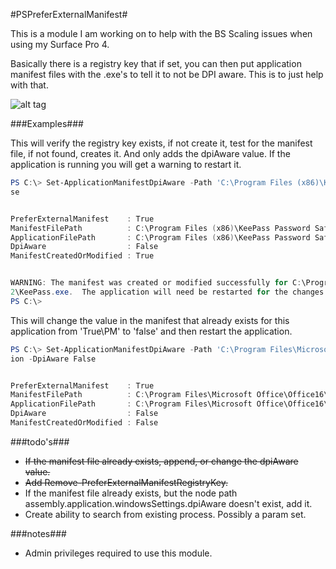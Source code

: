#PSPreferExternalManifest#

This is a module I am working on to help with the BS Scaling issues when using my Surface Pro 4.

Basically there is a registry key that if set, you can then put application manifest files with the .exe's to tell it to not be DPI aware.  This is to just help with that.


![alt tag](http://dotps1.github.io/PSPreferExternalManifest/Images/keepass.gif)

    
###Examples###

This will verify the registry key exists, if not create it, test for the manifest file, if not found, creates it.
And only adds the dpiAware value.  If the application is running you will get a warning to restart it.
```PowerShell
PS C:\> Set-ApplicationManifestDpiAware -Path 'C:\Program Files (x86)\KeePass Password Safe 2\KeePass.exe' -DpiAware Fal
se


PreferExternalManifest    : True
ManifestFilePath          : C:\Program Files (x86)\KeePass Password Safe 2\KeePass.exe.manifest
ApplicationFilePath       : C:\Program Files (x86)\KeePass Password Safe 2\KeePass.exe
DpiAware                  : False
ManifestCreatedOrModified : True


WARNING: The manifest was created or modified successfully for C:\Program Files (x86)\KeePass Password Safe
2\KeePass.exe.  The application will need be restarted for the changes to take effect.
PS C:\>
```


This will change the value in the manifest that already exists for this application from 'True\PM' to 'false' and then restart the application.
```PowerShell
PS C:\> Set-ApplicationManifestDpiAware -Path 'C:\Program Files\Microsoft Office\Office16\lync.exe' -ForceRestartApplicat
ion -DpiAware False


PreferExternalManifest    : True
ManifestFilePath          : C:\Program Files\Microsoft Office\Office16\lync.exe.manifest
ApplicationFilePath       : C:\Program Files\Microsoft Office\Office16\lync.exe
DpiAware                  : False
ManifestCreatedOrModified : False
``` 

###todo's###
* ~~If the manifest file already exists, append, or change the dpiAware value.~~
* ~~Add Remove-PreferExternalManifestRegistryKey.~~
* If the manifest file already exists, but the node path assembly.application.windowsSettings.dpiAware doesn't exist, add it.
* Create ability to search from existing process.  Possibly a param set.


###notes###
* Admin privileges required to use this module.
